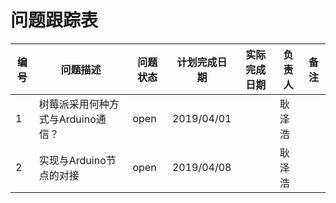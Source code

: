 # 问题跟踪表
编号|问题描述|问题状态|计划完成日期|实际完成日期|负责人|备注
-|-|-|-|-|-|-
1|树莓派采用何种方式与Arduino通信？|open|2019/04/01| |耿泽浩|
2|实现与Arduino节点的对接|open|2019/04/08||耿泽浩
